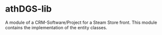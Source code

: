 # athDGS-lib
A module of a CRM-Software/Project for a Steam Store front. This module contains the implementation of the entity classes.
